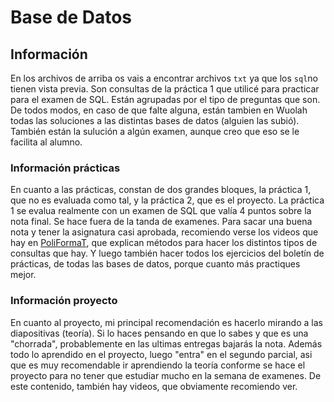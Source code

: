 # Base de Datos

## Información

En los archivos de arriba os vais a encontrar archivos `txt` ya que los `sql`no tienen vista previa. Son consultas de la práctica 1 que utilicé para practicar para el examen de SQL. Están agrupadas por el tipo de preguntas que son. De todos modos, en caso de que falte alguna, están tambien en Wuolah todas las soluciones a las distintas bases de datos (alguien las subió).  
También están la sulución a algún examen, aunque creo que eso se le facilita al alumno. 

### Información prácticas

En cuanto a las prácticas, constan de dos grandes bloques, la práctica 1, que no es evaluada como tal, y la práctica 2, que es el proyecto. 
La práctica 1 se evalua realmente con un examen de SQL que valía 4 puntos sobre la nota final. Se hace fuera de la tanda de examenes. Para sacar una buena nota y tener la asignatura casi aprobada, recomiendo verse los videos que hay en [PoliFormaT](https://poliformat.upv.es), que explican métodos para hacer los distintos tipos de consultas que hay. Y luego también hacer todos los ejercicios del boletín de prácticas, de todas las bases de datos, porque cuanto más practiques mejor.

### Información proyecto

En cuanto al proyecto, mi principal recomendación es hacerlo mirando a las diapositivas (teoría). Si lo haces pensando en que lo sabes y que es una "chorrada", probablemente en las ultimas entregas bajarás la nota. 
Además todo lo aprendido en el proyecto, luego "entra" en el segundo parcial, asi que es muy recomendable ir aprendiendo la teoría conforme se hace el proyecto para no tener que estudiar mucho en la semana de examenes. De este contenido, también hay videos, que obviamente recomiendo ver. 